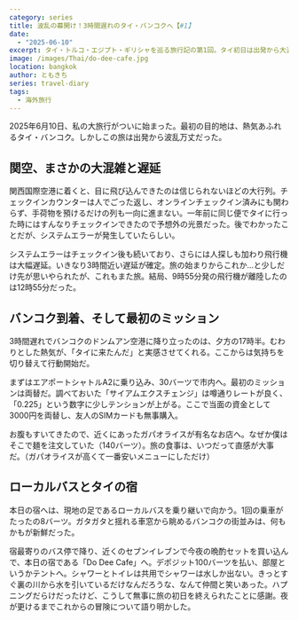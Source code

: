 ```yaml
---
category: series
title: 波乱の幕開け！3時間遅れのタイ・バンコクへ【#1】
date:
  - "2025-06-10"
excerpt: タイ・トルコ・エジプト・ギリシャを巡る旅行記の第1回。タイ初日は出発から大波乱。3週間にわたる長い旅の始まりの1日
image: /images/Thai/do-dee-cafe.jpg
location: bangkok
author: ともきち
series: travel-diary
tags:
  - 海外旅行
---
```


2025年6月10日、私の大旅行がついに始まった。最初の目的地は、熱気あふれるタイ・バンコク。しかしこの旅は出発から波乱万丈だった。

## 関空、まさかの大混雑と遅延

関西国際空港に着くと、目に飛び込んできたのは信じられないほどの大行列。チェックインカウンターは人でごった返し、オンラインチェックイン済みにも関わらず、手荷物を預けるだけの列も一向に進まない。一年前に同じ便でタイに行った時にはすんなりチェックインできたので予想外の光景だった。後でわかったことだが、システムエラーが発生していたらしい。

システムエラーはチェックイン後も続いており、さらには人探しも加わり飛行機は大幅遅延。いきなり3時間近い遅延が確定。旅の始まりからこれか...と少しだけ先が思いやられたが、これもまた旅。結局、9時55分発の飛行機が離陸したのは12時55分だった。

## バンコク到着、そして最初のミッション

3時間遅れでバンコクのドンムアン空港に降り立ったのは、夕方の17時半。むわりとした熱気が、「タイに来たんだ」と実感させてくれる。ここからは気持ちを切り替えて行動開始だ。

まずはエアポートシャトルA2に乗り込み、30バーツで市内へ。最初のミッションは両替だ。調べておいた「サイアムエクスチェンジ」は噂通りレートが良く、「0.225」という数字に少しテンションが上がる。ここで当面の資金として3000円を両替し、友人のSIMカードも無事購入。

お腹もすいてきたので、近くにあったガパオライスが有名なお店へ。なぜか僕はそこで麺を注文していた（140バーツ）。旅の食事は、いつだって直感が大事だ。（ガパオライスが高くて一番安いメニューにしただけ）

## ローカルバスとタイの宿

本日の宿へは、現地の足であるローカルバスを乗り継いで向かう。1回の乗車がたったの8バーツ。ガタガタと揺れる車窓から眺めるバンコクの街並みは、何もかもが新鮮だった。　　

宿最寄りのバス停で降り、近くのセブンイレブンで今夜の晩酌セットを買い込んで、本日の宿である「Do Dee Cafe」へ。デポジット100バーツを払い、部屋というかテントへ。シャワーとトイレは共用でシャワーは水しか出ない。きっとすぐ裏の川から水を引いているだけなんだろうな、なんて仲間と笑いあった。ハプニングだらけだったけど、こうして無事に旅の初日を終えられたことに感謝。夜が更けるまでこれからの冒険について語り明かした。
